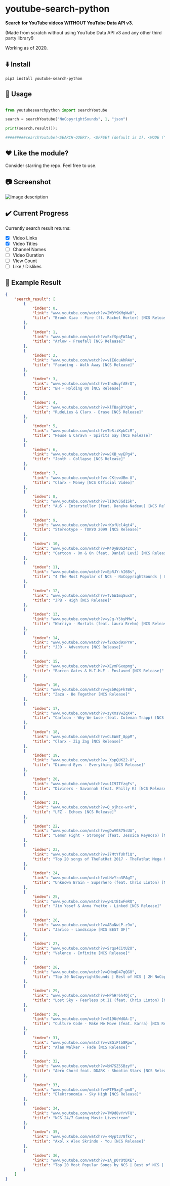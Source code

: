 # youtube-search-python


**Search for YouTube videos WITHOUT YouTube Data API v3.**


(Made from scratch without using YouTube Data API v3 and any other third party library!)


Working as of 2020.


## :arrow_down: Install


```pip3 install youtube-search-python```


## :triangular_ruler: Usage


```python

from youtubesearchpython import searchYoutube

search = searchYoutube("NoCopyrightSounds", 1, "json")

print(search.result());

#########searchYoutube(<SEARCH-QUERY>, <OFFSET (default is 1), <MODE ("json"/"list" default is json)>)#########

```


## :heart: Like the module?


Consider starring the repo. Feel free to use.


## :camera: Screenshot


![Image description](https://github.com/HiteshKumarSaini/youtube-search-python/blob/master/youtube-search-python.PNG)


## :heavy_check_mark: Current Progress


Currently search result returns:


- [x] Video Links
- [x] Video Titles
- [ ] Channel Names
- [ ] Video Duration
- [ ] View Count
- [ ] Like / Dislikes

## :page_with_curl: Example Result


```json
{
    "search_result": [
        {
            "index": 0,
            "link": "www.youtube.com/watch?v=2W3Y9KMgNw0",
            "title": "Brook Xiao - Fire (ft. Rachel Horter) [NCS Release]"
        },
        {
            "index": 1,
            "link": "www.youtube.com/watch?v=SxfSpqFWJAg",
            "title": "Arlow - Freefall [NCS Release]"
        },
        {
            "index": 2,
            "link": "www.youtube.com/watch?v=vIE6cuAhR4o",
            "title": "Facading - Walk Away [NCS Release]"
        },
        {
            "index": 3,
            "link": "www.youtube.com/watch?v=1hxGuyfAErQ",
            "title": "BH - Holding On [NCS Release]"
        },
        {
            "index": 4,
            "link": "www.youtube.com/watch?v=klTBagBYXpk",
            "title": "RudeLies & Clarx - Erase [NCS Release]"
        },
        {
            "index": 5,
            "link": "www.youtube.com/watch?v=TeSiiKpbCiM",
            "title": "Heuse & Caravn - Spirits Say [NCS Release]"
        },
        {
            "index": 6,
            "link": "www.youtube.com/watch?v=wJXB_wyEPg4",
            "title": "Jonth - Collapse [NCS Release]"
        },
        {
            "index": 7,
            "link": "www.youtube.com/watch?v=-CKtswUBm-U",
            "title": "Clarx - Money [NCS Official Video]"
        },
        {
            "index": 8,
            "link": "www.youtube.com/watch?v=lIOcVJGd1Sk",
            "title": "Au5 - Interstellar (feat. Danyka Nadeau) [NCS Release]"
        },
        {
            "index": 9,
            "link": "www.youtube.com/watch?v=rKofUcl4qt4",
            "title": "Stereotype - TOKYO 2099 [NCS Release]"
        },
        {
            "index": 10,
            "link": "www.youtube.com/watch?v=K4DyBUG242c",
            "title": "Cartoon - On & On (feat. Daniel Levi) [NCS Release]"
        },
        {
            "index": 11,
            "link": "www.youtube.com/watch?v=EpRJY-hI6Bs",
            "title": "4 The Most Popular of NCS - NoCopyrightSounds | Cartoon | Disfigure | Electro-Light | Janji"
        },
        {
            "index": 12,
            "link": "www.youtube.com/watch?v=Tv6WImqSuxA",
            "title": "JPB - High [NCS Release]"
        },
        {
            "index": 13,
            "link": "www.youtube.com/watch?v=yJg-Y5byMMw",
            "title": "Warriyo - Mortals (feat. Laura Brehm) [NCS Release]"
        },
        {
            "index": 14,
            "link": "www.youtube.com/watch?v=f2xGxd9xPYA",
            "title": "JJD - Adventure [NCS Release]"
        },
        {
            "index": 15,
            "link": "www.youtube.com/watch?v=XEymPGxopmg",
            "title": "Barren Gates & M.I.M.E - Enslaved [NCS Release]"
        },
        {
            "index": 16,
            "link": "www.youtube.com/watch?v=gEbRqpFkTBk",
            "title": "Zaza - Be Together [NCS Release]"
        },
        {
            "index": 17,
            "link": "www.youtube.com/watch?v=zyXmsVwZqX4",
            "title": "Cartoon - Why We Lose (feat. Coleman Trapp) [NCS Release]"
        },
        {
            "index": 18,
            "link": "www.youtube.com/watch?v=CLEWmT_8ppM",
            "title": "Clarx - Zig Zag [NCS Release]"
        },
        {
            "index": 19,
            "link": "www.youtube.com/watch?v=_XspQUK22-U",
            "title": "Diamond Eyes - Everything [NCS Release]"
        },
        {
            "index": 20,
            "link": "www.youtube.com/watch?v=u1I9ITfzqFs",
            "title": "Diviners - Savannah (feat. Philly K) [NCS Release]"
        },
        {
            "index": 21,
            "link": "www.youtube.com/watch?v=Q_ojhcx-wrk",
            "title": "LFZ - Echoes [NCS Release]"
        },
        {
            "index": 22,
            "link": "www.youtube.com/watch?v=gDwVGS75sUA",
            "title": "Lemon Fight - Stronger (feat. Jessica Reynoso) [NCS Release]"
        },
        {
            "index": 23,
            "link": "www.youtube.com/watch?v=i7MtYfUhfiQ",
            "title": "Top 20 songs of TheFatRat 2017 - TheFatRat Mega Mix"
        },
        {
            "index": 24,
            "link": "www.youtube.com/watch?v=LHvYrn3FAgI",
            "title": "Unknown Brain - Superhero (feat. Chris Linton) [NCS Release]"
        },
        {
            "index": 25,
            "link": "www.youtube.com/watch?v=yHLtE1wFeRQ",
            "title": "Jim Yosef & Anna Yvette - Linked [NCS Release]"
        },
        {
            "index": 26,
            "link": "www.youtube.com/watch?v=ABuNwLP-z9o",
            "title": "Jarico - Landscape [NCS BEST OF]"
        },
        {
            "index": 27,
            "link": "www.youtube.com/watch?v=Srqs4CitU2U",
            "title": "Valence - Infinite [NCS Release]"
        },
        {
            "index": 28,
            "link": "www.youtube.com/watch?v=QHoqD47gQG8",
            "title": "Top 30 NoCopyrightSounds | Best of NCS | 2H NoCopyrightSounds | NCS : The Best of all time"
        },
        {
            "index": 29,
            "link": "www.youtube.com/watch?v=HPhHr6h4Qjc",
            "title": "Lost Sky - Fearless pt.II (feat. Chris Linton) [NCS Release]"
        },
        {
            "index": 30,
            "link": "www.youtube.com/watch?v=S19UcWdOA-I",
            "title": "Culture Code - Make Me Move (feat. Karra) [NCS Release]"
        },
        {
            "index": 31,
            "link": "www.youtube.com/watch?v=vBGiFtb8Rpw",
            "title": "Alan Walker - Fade [NCS Release]"
        },
        {
            "index": 32,
            "link": "www.youtube.com/watch?v=bM7SZ5SBzyY",
            "title": "Aero Chord feat. DDARK - Shootin Stars [NCS Release]"
        },
        {
            "index": 33,
            "link": "www.youtube.com/watch?v=PTF5xgT-pm8",
            "title": "Elektronomia - Sky High [NCS Release]"
        },
        {
            "index": 34,
            "link": "www.youtube.com/watch?v=TW9d8vYrVFQ",
            "title": "NCS 24/7 Gaming Music Livestream"
        },
        {
            "index": 35,
            "link": "www.youtube.com/watch?v=-Mypt378fkc",
            "title": "Axol x Alex Skrindo - You [NCS Release]"
        },
        {
            "index": 36,
            "link": "www.youtube.com/watch?v=sA_p0rQtDXE",
            "title": "Top 20 Most Popular Songs by NCS | Best of NCS | Most Viewed Songs"
        }
    ]
}
```
